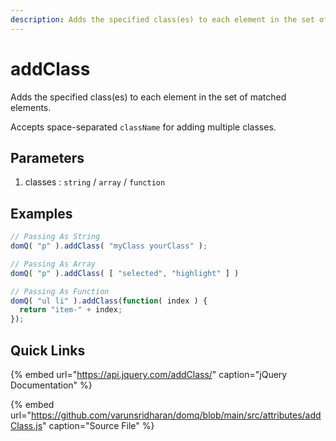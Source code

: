 ```yaml
---
description: Adds the specified class(es) to each element in the set of matched elements.
---
```


# addClass

Adds the specified class\(es\) to each element in the set of matched elements.

Accepts space-separated `className` for adding multiple classes.

## Parameters

1. classes : `string` / `array` / `function`

## Examples

```javascript
// Passing As String
domQ( "p" ).addClass( "myClass yourClass" );

// Passing As Array
domQ( "p" ).addClass( [ "selected", "highlight" ] )

// Passing As Function
domQ( "ul li" ).addClass(function( index ) {
  return "item-" + index;
});
```

## Quick Links

{% embed url="https://api.jquery.com/addClass/" caption="jQuery Documentation" %}

{% embed url="https://github.com/varunsridharan/domq/blob/main/src/attributes/addClass.js" caption="Source File" %}

